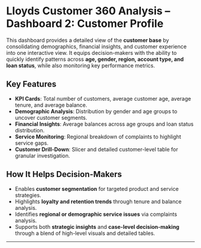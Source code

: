 # Lloyds Customer 360 Analysis – Dashboard 2: Customer Profile

This dashboard provides a detailed view of the **customer base** by consolidating demographics, financial insights, and customer experience into one interactive view. It equips decision-makers with the ability to quickly identify patterns across **age, gender, region, account type, and loan status**, while also monitoring key performance metrics.

## Key Features
- **KPI Cards**: Total number of customers, average customer age, average tenure, and average balance.  
- **Demographic Analysis**: Distribution by gender and age groups to uncover customer segments.  
- **Financial Insights**: Average balances across age groups and loan status distribution.  
- **Service Monitoring**: Regional breakdown of complaints to highlight service gaps.  
- **Customer Drill-Down**: Slicer and detailed customer-level table for granular investigation.  

## How It Helps Decision-Makers
- Enables **customer segmentation** for targeted product and service strategies.  
- Highlights **loyalty and retention trends** through tenure and balance analysis.  
- Identifies **regional or demographic service issues** via complaints analysis.  
- Supports both **strategic insights** and **case-level decision-making** through a blend of high-level visuals and detailed tables.  

---
